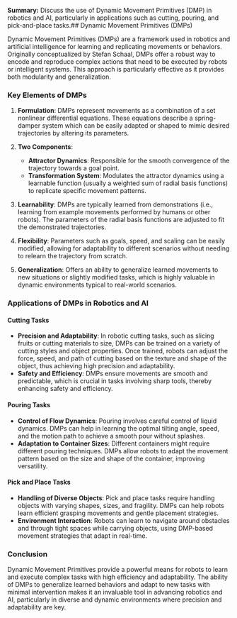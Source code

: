 **Summary:** Discuss the use of Dynamic Movement Primitives (DMP) in robotics and AI, particularly in applications such as cutting, pouring, and pick-and-place tasks.## Dynamic Movement Primitives (DMPs)

Dynamic Movement Primitives (DMPs) are a framework used in robotics and artificial intelligence for learning and replicating movements or behaviors. Originally conceptualized by Stefan Schaal, DMPs offer a robust way to encode and reproduce complex actions that need to be executed by robots or intelligent systems. This approach is particularly effective as it provides both modularity and generalization.

### Key Elements of DMPs

1. **Formulation**: DMPs represent movements as a combination of a set nonlinear differential equations. These equations describe a spring-damper system which can be easily adapted or shaped to mimic desired trajectories by altering its parameters.

2. **Two Components**:
    - **Attractor Dynamics**: Responsible for the smooth convergence of the trajectory towards a goal point.
    - **Transformation System**: Modulates the attractor dynamics using a learnable function (usually a weighted sum of radial basis functions) to replicate specific movement patterns.

3. **Learnability**: DMPs are typically learned from demonstrations (i.e., learning from example movements performed by humans or other robots). The parameters of the radial basis functions are adjusted to fit the demonstrated trajectories.

4. **Flexibility**: Parameters such as goals, speed, and scaling can be easily modified, allowing for adaptability to different scenarios without needing to relearn the trajectory from scratch.

5. **Generalization**: Offers an ability to generalize learned movements to new situations or slightly modified tasks, which is highly valuable in dynamic environments typical to real-world scenarios.

### Applications of DMPs in Robotics and AI

#### Cutting Tasks

- **Precision and Adaptability**: In robotic cutting tasks, such as slicing fruits or cutting materials to size, DMPs can be trained on a variety of cutting styles and object properties. Once trained, robots can adjust the force, speed, and path of cutting based on the texture and shape of the object, thus achieving high precision and adaptability.
- **Safety and Efficiency**: DMPs ensure movements are smooth and predictable, which is crucial in tasks involving sharp tools, thereby enhancing safety and efficiency.

#### Pouring Tasks

- **Control of Flow Dynamics**: Pouring involves careful control of liquid dynamics. DMPs can help in learning the optimal tilting angle, speed, and the motion path to achieve a smooth pour without splashes.
- **Adaptation to Container Sizes**: Different containers might require different pouring techniques. DMPs allow robots to adapt the movement pattern based on the size and shape of the container, improving versatility.

#### Pick and Place Tasks

- **Handling of Diverse Objects**: Pick and place tasks require handling objects with varying shapes, sizes, and fragility. DMPs can help robots learn efficient grasping movements and gentle placement strategies.
- **Environment Interaction**: Robots can learn to navigate around obstacles and through tight spaces while carrying objects, using DMP-based movement strategies that adapt in real-time.

### Conclusion

Dynamic Movement Primitives provide a powerful means for robots to learn and execute complex tasks with high efficiency and adaptability. The ability of DMPs to generalize learned behaviors and adapt to new tasks with minimal intervention makes it an invaluable tool in advancing robotics and AI, particularly in diverse and dynamic environments where precision and adaptability are key.